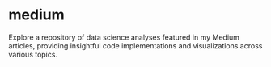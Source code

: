 # medium
Explore a repository of data science analyses  featured in my Medium articles, providing insightful code implementations and visualizations across various topics.
